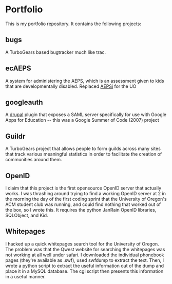 Portfolio
=========

This is my portfolio repository. It contains the following projects:

bugs
----

A TurboGears based bugtracker much like trac.

ecAEPS
------

A system for administering the AEPS, which is an assessment given to 
kids that are developmentally disabled. Replaced 
[AEPSi](http://www.aepsinteractive.com/index.htm) for the UO

googleauth
----------

A [drupal](http://drupal.org) plugin that exposes a SAML server 
specifically for use with Google Apps for Education -- this was a Google 
Summer of Code (2007) project

Guildr
------

A TurboGears project that allows people to form guilds across many sites 
that track various meaningful statistics in order to facilitate the 
creation of communities around them.

OpenID
------

I claim that this project is the first opensource OpenID server that 
actually works. I was thrashing around trying to find a working OpenID 
server at 2 in the morning the day of the first coding sprint that the 
University of Oregon's ACM student club was running, and could find 
nothing that worked out of the box, so I wrote this. It requires the 
python JanRain OpenID libraries, SQLObject, and Kid.

Whitepages
----------

I hacked up a quick whitepages search tool for the University of Oregon. 
The problem was that the Qwest website for searching the whitepages was 
not working at all well under safari. I downloaded the individual 
phonebook pages (they're available as .swf), used swfdump to extract the 
text. Then, I wrote a python script to extract the useful information 
out of the dump and place it in a MySQL database. The cgi script then 
presents this information in a useful manner.
